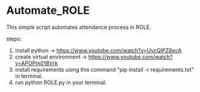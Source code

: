 # Automate_ROLE
This simple script automates attendance process in ROLE.

steps:
1) install python -> https://www.youtube.com/watch?v=UvcQlPZ8ecA
2) create virtual environment -> https://www.youtube.com/watch?v=APOPm01BVrk
3) install requirements using this command "pip install -r requirements.txt" in terminal.
4) run python ROLE.py in your terminal.
